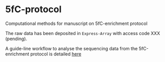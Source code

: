# 5fC-protocol
Computational methods for manuscript on 5fC-enrichment protocol

The raw data has been deposited in `Express-Array` with access code XXX (pending).

A guide-line workflow to analyse the sequencing data from the 5fC-enrichment
protocol is detailed [here](5fc_protocol.md)
